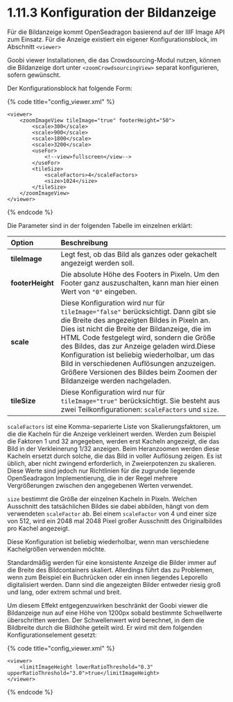 # 1.11.3 Konfiguration der Bildanzeige

Für die Bildanzeige kommt OpenSeadragon basierend auf der IIIF Image API zum Einsatz. Für die Anzeige existiert ein eigener Konfigurationsblock, im Abschnitt `<viewer>`

Goobi viewer Installationen, die das Crowdsourcing-Modul nutzen, können die Bildanzeige dort unter `<zoomCrowdsourcingView>` separat konfigurieren, sofern gewünscht.

Der Konfigurationsblock hat folgende Form:

{% code title="config\_viewer.xml" %}
```markup
<viewer>
    <zoomImageView tileImage="true" footerHeight="50">
        <scale>300</scale>
        <scale>900</scale>
        <scale>1800</scale>
        <scale>3200</scale>
        <useFor>
            <!--view>fullscreen</view-->
        </useFor>
        <tileSize>
            <scaleFactors>4</scaleFactors>
            <size>1024</size>
        </tileSize>
    </zoomImageView>
</viewer>
```
{% endcode %}

Die Parameter sind in der folgenden Tabelle im einzelnen erklärt:

| **Option** | Beschreibung |
| :--- | :--- |
| **tileImage** | Legt fest, ob das Bild als ganzes oder gekachelt angezeigt werden soll.  |
| **footerHeight** | Die absolute Höhe des Footers in Pixeln. Um den Footer ganz auszuschalten, kann man hier einen Wert von `"0"` eingeben. |
| **scale** | Diese Konfiguration wird nur für `tileImage="false"` berücksichtigt. Dann gibt sie die Breite des angezeigten Bildes in Pixeln an. Dies ist nicht die Breite der Bildanzeige, die im HTML Code festgelegt wird, sondern die Größe des Bildes, das zur Anzeige geladen wird.Diese Konfiguration ist beliebig wiederholbar, um das Bild in verschiedenen Auflösungen anzuzeigen. Größere Versionen des Bildes beim Zoomen der Bildanzeige werden nachgeladen.  |
| **tileSize** | Diese Konfiguration wird nur für `tileImage="true"` berücksichtigt. Sie besteht aus zwei Teilkonfigurationen: `scaleFactors` und `size`.  |

`scaleFactors` ist eine Komma-separierte Liste von Skalierungsfaktoren, um die die Kacheln für die Anzeige verkleinert werden. Werden zum Beispiel die Faktoren 1 und 32 angegeben, werden erst Kacheln angezeigt, die das Bild in der Verkleinerung 1/32 anzeigen. Beim Heranzoomen werden diese Kacheln ersetzt durch solche, die das Bild in voller Auflösung zeigen. Es ist üblich, aber nicht zwingend erforderlich, in Zweierpotenzen zu skalieren. Diese Werte sind jedoch nur Richtlinien für die zugrunde liegende OpenSeadragon Implementierung, die in der Regel mehrere Vergrößerungen zwischen den angegebenen Werten verwendet.

`size` bestimmt die Größe der einzelnen Kacheln in Pixeln. Welchen Ausschnitt des tatsächlichen Bildes sie dabei abbilden, hängt von dem verwendeten `scaleFactor` ab. Bei einem `scaleFactor` von 4 und einer size von 512, wird ein 2048 mal 2048 Pixel großer Ausschnitt des Originalbildes pro Kachel angezeigt.

Diese Konfiguration ist beliebig wiederholbar, wenn man verschiedene Kachelgrößen verwenden möchte.

Standardmäßig werden für eine konsistente Anzeige die Bilder immer auf die Breite des Bildcontainers skaliert. Allerdings führt das zu Problemen, wenn zum Beispiel ein Buchrücken oder ein innen liegendes Leporello digitalisiert werden. Dann sind die angezeigten Bilder entweder riesig groß und lang, oder extrem schmal und breit.

Um diesem Effekt entgegenzuwirken beschränkt der Goobi viewer die Bildanzeige nun auf eine Höhe von 1200px sobald bestimmte Schwellwerte überschritten werden. Der Schwellenwert wird berechnet, in dem die Bildbreite durch die Bildhöhe geteilt wird. Er wird mit dem folgenden Konfigurationselement gesetzt:

{% code title="config\_viewer.xml" %}
```markup
<viewer>
    <limitImageHeight lowerRatioThreshold="0.3" upperRatioThreshold="3.0">true</limitImageHeight>
</viewer>
```
{% endcode %}

